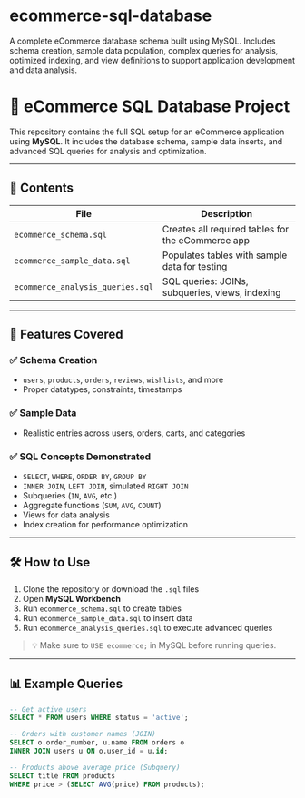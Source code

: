 # ecommerce-sql-database
A complete eCommerce database schema built using MySQL. Includes schema creation, sample data population, complex queries for analysis, optimized indexing, and view definitions to support application development and data analysis.
# 🛒 eCommerce SQL Database Project

This repository contains the full SQL setup for an eCommerce application using **MySQL**. It includes the database schema, sample data inserts, and advanced SQL queries for analysis and optimization.

---

## 📁 Contents

| File                             | Description                                         |
|----------------------------------|-----------------------------------------------------|
| `ecommerce_schema.sql`           | Creates all required tables for the eCommerce app  |
| `ecommerce_sample_data.sql`      | Populates tables with sample data for testing      |
| `ecommerce_analysis_queries.sql` | SQL queries: JOINs, subqueries, views, indexing    |

---

## 📌 Features Covered

### ✅ Schema Creation
- `users`, `products`, `orders`, `reviews`, `wishlists`, and more
- Proper datatypes, constraints, timestamps

### ✅ Sample Data
- Realistic entries across users, orders, carts, and categories

### ✅ SQL Concepts Demonstrated
- `SELECT`, `WHERE`, `ORDER BY`, `GROUP BY`
- `INNER JOIN`, `LEFT JOIN`, simulated `RIGHT JOIN`
- Subqueries (`IN`, `AVG`, etc.)
- Aggregate functions (`SUM`, `AVG`, `COUNT`)
- Views for data analysis
- Index creation for performance optimization

---

## 🛠️ How to Use

1. Clone the repository or download the `.sql` files
2. Open **MySQL Workbench**
3. Run `ecommerce_schema.sql` to create tables
4. Run `ecommerce_sample_data.sql` to insert data
5. Run `ecommerce_analysis_queries.sql` to execute advanced queries

> 💡 Make sure to `USE ecommerce;` in MySQL before running queries.

---

## 📊 Example Queries

```sql
-- Get active users
SELECT * FROM users WHERE status = 'active';

-- Orders with customer names (JOIN)
SELECT o.order_number, u.name FROM orders o
INNER JOIN users u ON o.user_id = u.id;

-- Products above average price (Subquery)
SELECT title FROM products
WHERE price > (SELECT AVG(price) FROM products);
